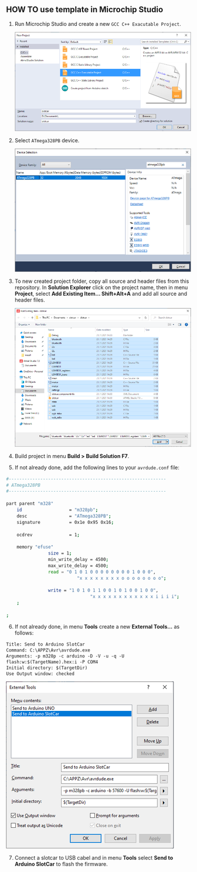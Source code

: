 ## HOW TO use template in Microchip Studio

1. Run Microchip Studio and create a new `GCC C++ Exacutable Project`.

   ![Microchip Studio new project](images/new_project_type.png)

2. Select `ATmega328PB` device.

   ![Microchip Studio device](images/new_project_device.png)

3. To new created project folder, copy all source and header files from this repository. In **Solution Explorer** click on the project name, then in menu **Project**, select **Add Existing Item... Shift+Alt+A** and add all source and header files.

   ![Microchip Studio add items](images/new_project_add_items.png)

4. Build project in menu **Build > Build Solution F7**. 

5. If not already done, add the following lines to your `avrdude.conf` file:

```bash
#------------------------------------------------------------
# ATmega328PB
#------------------------------------------------------------

part parent "m328"
    id                  = "m328pb";
    desc                = "ATmega328PB";
    signature           = 0x1e 0x95 0x16;

    ocdrev              = 1;
        
    memory "efuse"
                size = 1;
                min_write_delay = 4500;
                max_write_delay = 4500;
                read = "0 1 0 1 0 0 0 0 0 0 0 0 1 0 0 0",
                           "x x x x x x x x o o o o o o o o";

                write = "1 0 1 0 1 1 0 0 1 0 1 0 0 1 0 0",
                                "x x x x x x x x x x x x i i i i";
    ;
        
;
```

6. If not already done, in menu **Tools** create a new **External Tools...** as follows:

```
Title: Send to Arduino SlotCar
Command: C:\APPZ\Avr\avrdude.exe
Arguments: -p m328p -c arduino -D -V -u -q -U flash:w:$(TargetName).hex:i -P COM4
Initial directory: $(TargetDir)
Use Output window: checked
```
   ![Set external tool](../../install/images/microchip_studio_config_avrdude.png)

7. Connect a slotcar to USB cabel and in menu **Tools** select **Send to Arduino SlotCar** to flash the firmware.
